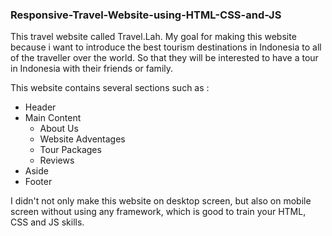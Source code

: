 ### Responsive-Travel-Website-using-HTML-CSS-and-JS

This travel website called Travel.Lah. My goal for making this website because i want to introduce the best tourism destinations in Indonesia to all of the traveller over the world. So that they will be interested to have a tour in Indonesia with their friends or family.

This website contains several sections such as :
<ul>
  <li>Header</li>
  <li>Main Content
    <ul>
      <li>About Us</li>
      <li>Website Adventages</li>
      <li>Tour Packages</li>
      <li>Reviews</li>
    </ul>
  </li>
  <li>Aside</li>
  <li>Footer</li>
</ul> 
I didn't not only make this website on desktop screen, but also on mobile screen without using any framework, which is good to train your HTML, CSS and JS skills. 
